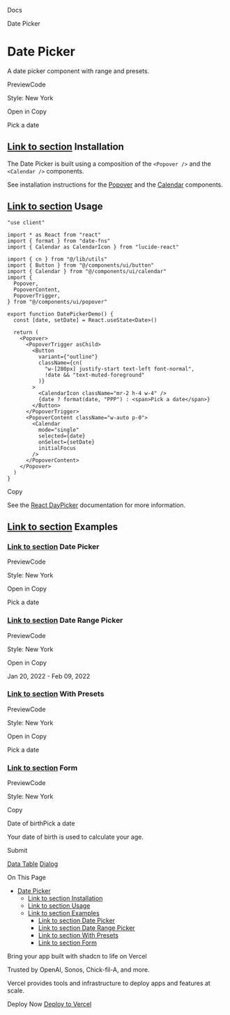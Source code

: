 Docs

Date Picker

# Date Picker

A date picker component with range and presets.

PreviewCode

Style: New York

Open in Copy

Pick a date

## [Link to section](\#installation) Installation

The Date Picker is built using a composition of the `<Popover />` and the `<Calendar />` components.

See installation instructions for the [Popover](/docs/components/popover#installation) and the [Calendar](/docs/components/calendar#installation) components.

## [Link to section](\#usage) Usage

```relative rounded bg-muted px-[0.3rem] py-[0.2rem] font-mono text-sm
"use client"

import * as React from "react"
import { format } from "date-fns"
import { Calendar as CalendarIcon } from "lucide-react"

import { cn } from "@/lib/utils"
import { Button } from "@/components/ui/button"
import { Calendar } from "@/components/ui/calendar"
import {
  Popover,
  PopoverContent,
  PopoverTrigger,
} from "@/components/ui/popover"

export function DatePickerDemo() {
  const [date, setDate] = React.useState<Date>()

  return (
    <Popover>
      <PopoverTrigger asChild>
        <Button
          variant={"outline"}
          className={cn(
            "w-[280px] justify-start text-left font-normal",
            !date && "text-muted-foreground"
          )}
        >
          <CalendarIcon className="mr-2 h-4 w-4" />
          {date ? format(date, "PPP") : <span>Pick a date</span>}
        </Button>
      </PopoverTrigger>
      <PopoverContent className="w-auto p-0">
        <Calendar
          mode="single"
          selected={date}
          onSelect={setDate}
          initialFocus
        />
      </PopoverContent>
    </Popover>
  )
}
```

Copy

See the [React DayPicker](https://react-day-picker.js.org) documentation for more information.

## [Link to section](\#examples) Examples

### [Link to section](\#date-picker) Date Picker

PreviewCode

Style: New York

Open in Copy

Pick a date

### [Link to section](\#date-range-picker) Date Range Picker

PreviewCode

Style: New York

Open in Copy

Jan 20, 2022 - Feb 09, 2022

### [Link to section](\#with-presets) With Presets

PreviewCode

Style: New York

Open in Copy

Pick a date

### [Link to section](\#form) Form

PreviewCode

Style: New York

Copy

Date of birthPick a date

Your date of birth is used to calculate your age.

Submit

[Data Table](/docs/components/data-table) [Dialog](/docs/components/dialog)

On This Page

- [Date Picker](#date-picker)
  - [Link to section Installation](#link-to-section-installation)
  - [Link to section Usage](#link-to-section-usage)
  - [Link to section Examples](#link-to-section-examples)
    - [Link to section Date Picker](#link-to-section-date-picker)
    - [Link to section Date Range Picker](#link-to-section-date-range-picker)
    - [Link to section With Presets](#link-to-section-with-presets)
    - [Link to section Form](#link-to-section-form)

Bring your app built with shadcn to life on Vercel

Trusted by OpenAI, Sonos, Chick-fil-A, and more.

Vercel provides tools and infrastructure to deploy apps and features at scale.

Deploy Now [Deploy to Vercel](https://vercel.com/new?utm_source=shadcn_site&utm_medium=web&utm_campaign=docs_cta_deploy_now_callout)
